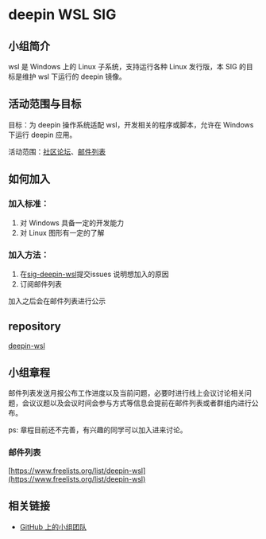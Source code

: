 # deepin WSL SIG

## 小组简介

wsl 是 Windows 上的 Linux 子系统，支持运行各种 Linux 发行版，本 SIG 的目标是维护 wsl 下运行的 deepin 镜像。

## 活动范围与目标

目标：为 deepin 操作系统适配 wsl，开发相关的程序或脚本，允许在 Windows 下运行 deepin 应用。

活动范围：[社区论坛](https://bbs.deepin.org/)、[邮件列表](https://www.freelists.org/list/deepin-wsl)

## 如何加入

### 加入标准： 

1. 对 Windows 具备一定的开发能力
2. 对 Linux 图形有一定的了解

### 加入方法：

1. 在[sig-deepin-wsl](https://github.com/deepin-community/sig-deepin-wsl/issues)提交issues 说明想加入的原因
2. 订阅邮件列表

加入之后会在邮件列表进行公示

##  repository

[deepin-wsl](https://github.com/linuxdeepin/deepin-wsl)

## 小组章程

邮件列表发送月报公布工作进度以及当前问题，必要时进行线上会议讨论相关问题，会议议题以及会议时间会参与方式等信息会提前在邮件列表或者群组内进行公布。

ps: 章程目前还不完善，有兴趣的同学可以加入进来讨论。 

### 邮件列表

[https://www.freelists.org/list/deepin-wsl](https://www.freelists.org/list/deepin-wsl)

## 相关链接

- [GitHub 上的小组团队](https://github.com/orgs/deepin-community/teams/deepin-wsl)
